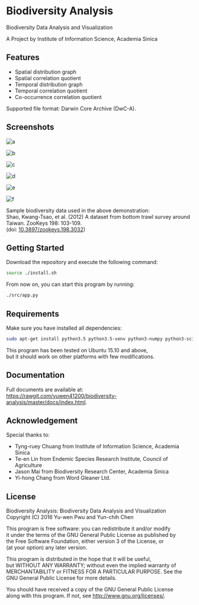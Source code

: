 # Biodiversity Analysis #

Biodiversity Data Analysis and Visualization

A Project by Institute of Information Science, Academia Sinica

## Features ##

* Spatial distribution graph
* Spatial correlation quotient
* Temporal distribution graph
* Temporal correlation quotient
* Co-occurrence correlation quotient

Supported file format: Darwin Core Archive (DwC-A).

## Screenshots ##

![a](https://raw.githubusercontent.com/yuwen41200/biodiversity-analysis/master/img/a.png "a")

![b](https://raw.githubusercontent.com/yuwen41200/biodiversity-analysis/master/img/b.png "b")

![c](https://raw.githubusercontent.com/yuwen41200/biodiversity-analysis/master/img/c.png "c")

![d](https://raw.githubusercontent.com/yuwen41200/biodiversity-analysis/master/img/d.png "d")

![e](https://raw.githubusercontent.com/yuwen41200/biodiversity-analysis/master/img/e.png "e")

![f](https://raw.githubusercontent.com/yuwen41200/biodiversity-analysis/master/img/f.png "f")

Sample biodiversity data used in the above demonstration:  
Shao, Kwang-Tsao, et al. (2012) A dataset from bottom trawl survey around Taiwan. ZooKeys 198: 103-109.  
(doi: [10.3897/zookeys.198.3032](http://dx.doi.org/10.3897/zookeys.198.3032))

## Getting Started ##

Download the repository and execute the following command:

```bash
source ./install.sh
```

From now on, you can start this program by running:

```bash
./src/app.py
```

## Requirements ##

Make sure you have installed all dependencies:

```bash
sudo apt-get install python3.5 python3.5-venv python3-numpy python3-scipy python3-matplotlib
```

This program has been tested on Ubuntu 15.10 and above,  
but it should work on other platforms with few modifications.

## Documentation ##

Full documents are available at:  
<https://rawgit.com/yuwen41200/biodiversity-analysis/master/docs/index.html>.

## Acknowledgement ##

Special thanks to:

* Tyng-ruey Chuang from Institute of Information Science, Academia Sinica
* Te-en Lin from Endemic Species Research Institute, Council of Agriculture
* Jason Mai from Biodiversity Research Center, Academia Sinica
* Yi-hong Chang from Word Gleaner Ltd.

## License ##

Biodiversity Analysis: Biodiversity Data Analysis and Visualization  
Copyright (C) 2016 Yu-wen Pwu and Yun-chih Chen

This program is free software: you can redistribute it and/or modify  
it under the terms of the GNU General Public License as published by  
the Free Software Foundation, either version 3 of the License, or  
(at your option) any later version.

This program is distributed in the hope that it will be useful,  
but WITHOUT ANY WARRANTY; without even the implied warranty of  
MERCHANTABILITY or FITNESS FOR A PARTICULAR PURPOSE. See the  
GNU General Public License for more details.

You should have received a copy of the GNU General Public License  
along with this program. If not, see <http://www.gnu.org/licenses/>.
